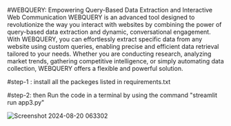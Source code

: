 #WEBQUERY: Empowering Query-Based Data Extraction and Interactive Web Communication
WEBQUERY is an advanced tool designed to revolutionize the way you interact with websites by combining the power of query-based data extraction and dynamic, conversational engagement. With WEBQUERY, you can effortlessly extract specific data from any website using custom queries, enabling precise and efficient data retrieval tailored to your needs. Whether you are conducting research, analyzing market trends, gathering competitive intelligence, or simply automating data collection, WEBQUERY offers a flexible and powerful solution.

#step-1 : 
install all the packeges listed in requirements.txt

#step-2:
then Run the code in a terminal by using the command  "streamlit run app3.py"

![Screenshot 2024-08-20 063302](https://github.com/user-attachments/assets/6e2d5771-f509-48df-9cce-57b95df75d90)
